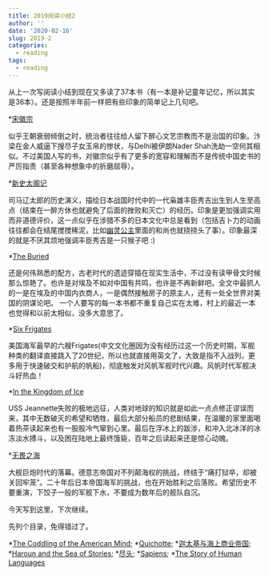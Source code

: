 ```yaml
---
title: 2019阅读小结2
author: ''
date: '2020-02-16'
slug: 2019-2
categories:
  - reading
tags:
  - reading
---
```


从上一次写阅读小结到现在又多读了37本书（有一本是补记童年记忆，所以其实是36本）。还是按照半年前一样把有些印象的简单记上几句吧。

*[宋徽宗](https://book.douban.com/subject/30187217/)

似乎王朝衰弱倾倒之时，统治者往往给人留下醉心文艺宗教而不是治国的印象。汴梁在金人威逼下搜尽子女玉帛的惨状，与Delhi被伊朗Nader Shah洗劫一空何其相似。不过美国人写的书，对徽宗似乎有了更多的宽容和理解而不是传统中国史书的严厉指责（甚至各种想象中的折磨屈辱）。

*[新史太阁记](https://book.douban.com/subject/26242242/)

司马辽太郎的历史演义，描绘日本战国时代中的一代枭雄丰臣秀吉出生到人生至高点（结束在一醉方休也就避免了后面的挫败和灭亡）的经历。印象是更加强调实用而非道德评价，这一点似乎在涉猎不多的日本文化中总是看到（包括吉卜力的动画往往都会在结尾搅搅稀泥，比如[幽灵公主](https://en.wikipedia.org/wiki/Princess_Mononoke)里面的和尚也就挠挠头了事）。印象最深的就是不厌其烦地强调丰臣秀吉是一只猴子吧 :)

*[The Buried](https://book.douban.com/subject/30347299/)

还是何伟熟悉的配方，古老时代的遗迹穿插在现实生活中，不过没有读甲骨文时候那么惊艳了。也许是对埃及不如对中国有共鸣，也许是不再新鲜吧。全文中最抓人的一是在埃及的中国内衣商人，一是偶然接触房子的原主人，还有一处全世界对美国的阴谋论吧。 一个人要写的每一本书都不重复自己实在太难，村上的最近一本也觉得和以前太相似，没多大意思了。

*[Six Frigates](https://book.douban.com/subject/2946462/)

美国海军最早的六艘Frigates(中文文化圈因为没有经历过这一个历史时期，军舰种类的翻译直接跳入了20世纪，所以也就直接用英文了，大致是指不入战列，更多用于快速破交和护航的帆船)，彻底触发对风帆军舰时代兴趣。风帆时代军舰决斗好热血！

*[In the Kingdom of Ice](https://book.douban.com/subject/25985928/)

USS Jeannette失败的极地远征，人类对地球的知识就是如此一点点修正谬误而来，其中无数破灭的希望和牺牲，最后大部分船员的悲剧结果，在温暖的家里面喝着热茶读起来也有一股股冷气窜到心里。最后在浮冰上的跋涉，和冲入北冰洋的冰冻淡水搏斗，以及困在陆地上最终饿毙，百年之后读起来还是惊心动魄。

*[无畏之海](https://book.douban.com/subject/24869701/)

大舰巨炮时代的落幕。德意志帝国对不列颠海权的挑战，终结于“痛打狱卒，却被关回牢笼”。二十年后日本帝国海军的挑战，也在开始胜利之后落败。希望历史不要重演，下饺子一般的军舰下水，不要成为数年后的舰队自沉。

今天写到这里，下次继续。 

先列个目录，免得错过了。

*[The Coddling of the American Mind](https://book.douban.com/subject/30317899/);
*[Quichotte](https://book.douban.com/subject/33369917/);
*[迦太基与海上商业帝国](https://book.douban.com/subject/30391757/);
*[Haroun and the Sea of Stories](https://book.douban.com/subject/1997461/);
*[尽头](https://book.douban.com/subject/25762598/);
*[Sapiens](https://book.douban.com/subject/25904521/);
*[The Story of Human Languages](https://book.douban.com/subject/3818645/)






